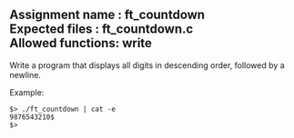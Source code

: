 Assignment name  : ft\_countdown  
Expected files   : ft\_countdown.c  
Allowed functions: write  
--------------------------------------------------------------------------------  

Write a program that displays all digits in descending order, followed by a 
newline.  

Example:  
```
$> ./ft_countdown | cat -e
9876543210$
$>
```
